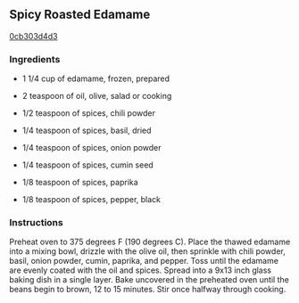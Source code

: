 ## Spicy Roasted Edamame

[0cb303d4d3](http://allrecipes.com/recipe/spicy-roasted-edamame/)

### Ingredients

 - 1 1/4 cup of edamame, frozen, prepared

 - 2 teaspoon of oil, olive, salad or cooking

 - 1/2 teaspoon of spices, chili powder

 - 1/4 teaspoon of spices, basil, dried

 - 1/4 teaspoon of spices, onion powder

 - 1/4 teaspoon of spices, cumin seed

 - 1/8 teaspoon of spices, paprika

 - 1/8 teaspoon of spices, pepper, black

### Instructions

Preheat oven to 375 degrees F (190 degrees C). Place the thawed edamame into a mixing bowl, drizzle with the olive oil, then sprinkle with chili powder, basil, onion powder, cumin, paprika, and pepper. Toss until the edamame are evenly coated with the oil and spices. Spread into a 9x13 inch glass baking dish in a single layer. Bake uncovered in the preheated oven until the beans begin to brown, 12 to 15 minutes. Stir once halfway through cooking.